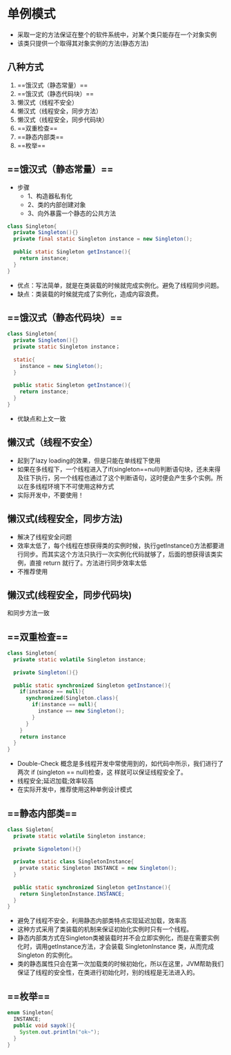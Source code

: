 # 单例模式

- 采取一定的方法保证在整个的软件系统中，对某个类只能存在一个对象实例
- 该类只提供一个取得其对象实例的方法(静态方法)

## 八种方式

1. ==饿汉式（静态常量）==
2. ==饿汉式（静态代码块）==
3. 懒汉式（线程不安全）
4. 懒汉式（线程安全，同步方法）
5. 懒汉式（线程安全，同步代码块）
6. ==双重检查==
7. ==静态内部类==
8. ==枚举==

## ==饿汉式（静态常量）==

- 步骤
  - 1、构造器私有化
  - 2、类的内部创建对象
  - 3、向外暴露一个静态的公共方法

```java
class Singleton{
  private Singleton(){}
  private final static Singleton instance = new Singleton();
  
  public static Singleton getInstance(){
    return instance;
  }
}
```

- 优点：写法简单，就是在类装载的时候就完成实例化。避免了线程同步问题。
- 缺点：类装载的时候就完成了实例化，造成内容浪费。

## ==饿汉式（静态代码块）==

```java
class Singleton{
  private Singleton(){}
  private static Singleton instance；
    
  static{
    instance = new Singleton();
  }
  
  public static Singleton getInstance(){
    return instance;
  }
}
```

- 优缺点和上文一致

## 懒汉式（线程不安全）

- 起到了lazy loading的效果，但是只能在单线程下使用
- 如果在多线程下，一个线程进入了if(singleton==null)判断语句块，还未来得及往下执行，另一个线程也通过了这个判断语句，这时便会产生多个实例。所以在多线程环境下不可使用这种方式
- 实际开发中，不要使用！

## 懒汉式(线程安全，同步方法)

- 解决了线程安全问题
- 效率太低了，每个线程在想获得类的实例时候，执行getInstance()方法都要进行同步。而其实这个方法只执行一次实例化代码就够了，后面的想获得该类实例，直接 return 就行了。方法进行同步效率太低
- 不推荐使用

## 懒汉式(线程安全，同步代码块)

和同步方法一致

## ==双重检查==

```java
class Singleton{
  private static volatile Singleton instance;
  
  private Singleton(){}
  
  public static synchronized Singleton getInstance(){
    if(instance == null){
      synchronized(Singleton.class){
        if(instance == null){
          instance == new Singleton();
        }
      }
    }
    return instance
  }
}
```

- Double-Check 概念是多线程开发中常使用到的，如代码中所示，我们进行了两次 if (singleton == null)检查，这 样就可以保证线程安全了。
- 线程安全;延迟加载;效率较高
- 在实际开发中，推荐使用这种单例设计模式

## ==静态内部类==

```java
class Sigleton{
  private static volatile Singleton instance;
  
  private Signoleton(){}
  
  private static class SingletonInstance{
    prvate static Singleton INSTANCE = new Singleton();
  }
  
  public static synchronized Singleton getInstance(){
    return SingletonInstance.INSTANCE;
  }
}
```

- 避免了线程不安全，利用静态内部类特点实现延迟加载，效率高
- 这种方式采用了类装载的机制来保证初始化实例时只有一个线程。
- 静态内部类方式在Singleton类被装载时并不会立即实例化，而是在需要实例化时，调用getInstance方法，才会装载 SingletonInstance 类，从而完成 Singleton 的实例化。
- 类的静态属性只会在第一次加载类的时候初始化，所以在这里，JVM帮助我们保证了线程的安全性，在类进行初始化时，别的线程是无法进入的。

## ==枚举==

```java
enum Singleton{
  INSTANCE;
  public void sayok(){
    System.out.println("ok~");
  }
}
```

